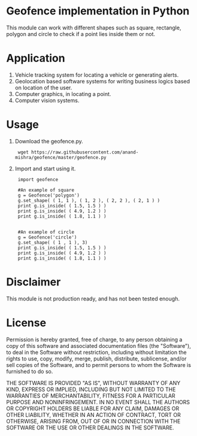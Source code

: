 Geofence implementation in Python
=================================

This module can work with different shapes such as square, rectangle, polygon and
circle to check if a point lies inside them or not.


Application
===========

1. Vehicle tracking system for locating a vehicle or generating alerts.
2. Geolocation based software systems for writing  business logics based on location of the user. 
3. Computer graphics, in locating a point.
4. Computer vision systems.

Usage
=====

1. Download the geofence.py.

        wget https://raw.githubusercontent.com/anand-mishra/geofence/master/geofence.py

2. Import and start using it.

        import geofence
       
        #An example of square 
        g = Geofence('polygon')
        g.set_shape( ( 1, 1 ), ( 1, 2 ), ( 2, 2 ), ( 2, 1 ) )
        print g.is_inside( ( 1.5, 1.5 ) )
        print g.is_inside( ( 4.9, 1.2 ) )
        print g.is_inside( ( 1.8, 1.1 ) )


        #An example of circle
        g = Geofence('circle')
        g.set_shape( ( 1 , 1 ), 3)
        print g.is_inside( ( 1.5, 1.5 ) )
        print g.is_inside( ( 4.9, 1.2 ) )
        print g.is_inside( ( 1.8, 1.1 ) ) 


Disclaimer
==========

This module is not production ready, and has not been tested enough.

License
=======

Permission is hereby granted, free of charge, to any person obtaining a copy of this software and associated documentation files (the "Software"), to deal in the Software without restriction, including without limitation the rights to use, copy, modify, merge, publish, distribute, sublicense, and/or sell copies of the Software, and to permit persons to whom the Software is furnished to do so.

THE SOFTWARE IS PROVIDED "AS IS", WITHOUT WARRANTY OF ANY KIND, EXPRESS OR IMPLIED, INCLUDING BUT NOT LIMITED TO THE WARRANTIES OF MERCHANTABILITY, FITNESS FOR A PARTICULAR PURPOSE AND NONINFRINGEMENT. IN NO EVENT SHALL THE AUTHORS OR COPYRIGHT HOLDERS BE LIABLE FOR ANY CLAIM, DAMAGES OR OTHER LIABILITY, WHETHER IN AN ACTION OF CONTRACT, TORT OR OTHERWISE, ARISING FROM, OUT OF OR IN CONNECTION WITH THE SOFTWARE OR THE USE OR OTHER DEALINGS IN THE SOFTWARE. 
